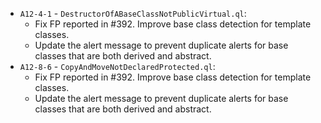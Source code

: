 - `A12-4-1` - `DestructorOfABaseClassNotPublicVirtual.ql`:
  - Fix FP reported in #392. Improve base class detection for template classes.
  - Update the alert message to prevent duplicate alerts for base classes that are both derived and abstract.
- `A12-8-6` - `CopyAndMoveNotDeclaredProtected.ql`:
  - Fix FP reported in #392. Improve base class detection for template classes.
  - Update the alert message to prevent duplicate alerts for base classes that are both derived and abstract.
